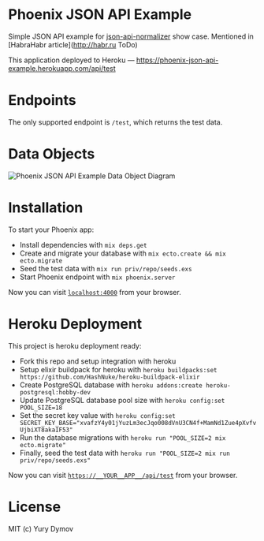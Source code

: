 # Phoenix JSON API Example
Simple JSON API example for [json-api-normalizer](https://github.com/yury-dymov/json-api-normalizer) show case. Mentioned in [HabraHabr article](http://habr.ru ToDo)

This application deployed to Heroku — https://phoenix-json-api-example.herokuapp.com/api/test

# Endpoints
The only supported endpoint is `/test`, which returns the test data.

# Data Objects
![Phoenix JSON API Example Data Object Diagram](https://github.com/yury-dymov/phoenix-json-api-example/raw/master/docs/diagram.png)

# Installation

To start your Phoenix app:

  * Install dependencies with `mix deps.get`
  * Create and migrate your database with `mix ecto.create && mix ecto.migrate`
  * Seed the test data with `mix run priv/repo/seeds.exs`
  * Start Phoenix endpoint with `mix phoenix.server`

Now you can visit [`localhost:4000`](http://localhost:4000) from your browser.

# Heroku Deployment

This project is heroku deployment ready:

* Fork this repo and setup integration with heroku
* Setup elixir buildpack for heroku with `heroku buildpacks:set https://github.com/HashNuke/heroku-buildpack-elixir`
* Create PostgreSQL database with `heroku addons:create heroku-postgresql:hobby-dev`
* Update PostgreSQL database pool size with `heroku config:set POOL_SIZE=18`
* Set the secret key value with `heroku config:set SECRET_KEY_BASE="xvafzY4y01jYuzLm3ecJqo008dVnU3CN4f+MamNd1Zue4pXvfvUjbiXT8akaIF53"`
* Run the database migrations with `heroku run "POOL_SIZE=2 mix ecto.migrate"`
* Finally, seed the test data with `heroku run "POOL_SIZE=2 mix run priv/repo/seeds.exs"`

Now you can visit [`https://__YOUR__APP__/api/test`](https://__YOUR__APP__/api/test) from your browser.

# License
MIT (c) Yury Dymov
